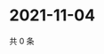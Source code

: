 # 2021-11-04

共 0 条

<!-- BEGIN WEIBO -->
<!-- 最后更新时间 Thu Nov 04 2021 01:15:35 GMT+0800 (China Standard Time) -->

<!-- END WEIBO -->
